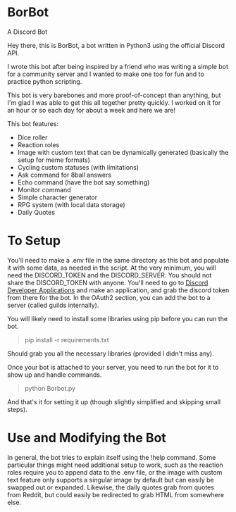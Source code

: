 # BorBot
 A Discord Bot

Hey there, this is BorBot, a bot written in Python3 using the official Discord API.

I wrote this bot after being inspired by a friend who was writing a simple bot for a community server and I wanted to make one too for fun and to practice python scripting.

This bot is very barebones and more proof-of-concept than anything, but I'm glad I was able to get this all together pretty quickly. I worked on it for an hour or so each day for about a week and here we are!

This bot features:
* Dice roller
* Reaction roles
* Image with custom text that can be dynamically generated (basically the setup for meme formats)
* Cycling custom statuses (with limitations)
* Ask command for 8ball answers
* Echo command (have the bot say something)
* Monitor command
* Simple character generator
* RPG system (with local data storage)
* Daily Quotes

# To Setup
You'll need to make a .env file in the same directory as this bot and populate it with some data, as needed in the script. At the very minimum, you will need the DISCORD_TOKEN and the DISCORD_SERVER. You should not share the DISCORD_TOKEN with anyone. You'll need to go to [Discord Developer Applications](https://discord.com/developers/applications) and make an application, and grab the discord token from there for the bot. In the OAuth2 section, you can add the bot to a server (called guilds internally). 

You will likely need to install some libraries using pip before you can run the bot. 
> pip install -r requirements.txt

Should grab you all the necessary libraries (provided I didn't miss any).

Once your bot is attached to your server, you need to run the bot for it to show up and handle commands. 
> python Borbot.py

And that's it for setting it up (though slightly simplified and skipping small steps).

# Use and Modifying the Bot
In general, the bot tries to explain itself using the !help command. Some particular things might need additional setup to work, such as the reaction roles require you to append data to the .env file, or the image with custom text feature only supports a singular image by default but can easily be swapped out or expanded. Likewise, the daily quotes grab from quotes from Reddit, but could easily be redirected to grab HTML from somewhere else. 